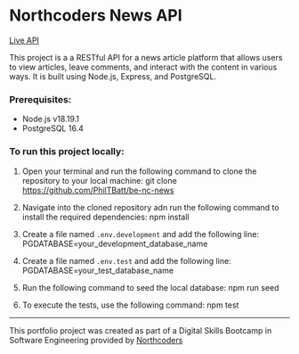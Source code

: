 # Northcoders News API

[Live API](https://nc-news-7miy.onrender.com/api)

This project is a a RESTful API for a news article platform that allows users to view articles, leave comments, and interact with the content in various ways. It is built using Node.js, Express, and PostgreSQL.

### Prerequisites:
- Node.js v18.19.1
- PostgreSQL 16.4

### To run this project locally:

1. Open your terminal and run the following command to clone the repository to your local machine:
git clone https://github.com/PhilTBatt/be-nc-news

2. Navigate into the cloned repository adn run the following command to install the required dependencies:
npm install

3. Create a file named `.env.development` and add the following line:
PGDATABASE=your_development_database_name

4. Create a file named `.env.test` and add the following line:
PGDATABASE=your_test_database_name

5. Run the following command to seed the local database:
npm run seed

6. To execute the tests, use the following command:
npm test


--- 

This portfolio project was created as part of a Digital Skills Bootcamp in Software Engineering provided by [Northcoders](https://northcoders.com/)
